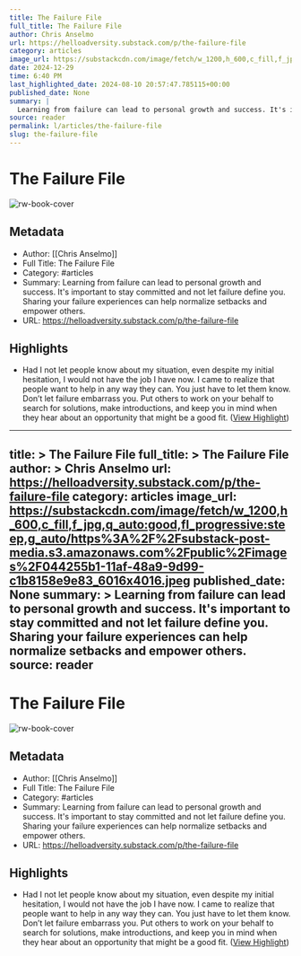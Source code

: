 ```yaml
---
title: The Failure File
full_title: The Failure File
author: Chris Anselmo
url: https://helloadversity.substack.com/p/the-failure-file
category: articles
image_url: https://substackcdn.com/image/fetch/w_1200,h_600,c_fill,f_jpg,q_auto:good,fl_progressive:steep,g_auto/https%3A%2F%2Fsubstack-post-media.s3.amazonaws.com%2Fpublic%2Fimages%2F044255b1-11af-48a9-9d99-c1b8158e9e83_6016x4016.jpeg
date: 2024-12-29
time: 6:40 PM
last_highlighted_date: 2024-08-10 20:57:47.785115+00:00
published_date: None
summary: |
  Learning from failure can lead to personal growth and success. It's important to stay committed and not let failure define you. Sharing your failure experiences can help normalize setbacks and empower others.
source: reader
permalink: l/articles/the-failure-file
slug: the-failure-file
---
```

# The Failure File

![rw-book-cover](https://substackcdn.com/image/fetch/w_1200,h_600,c_fill,f_jpg,q_auto:good,fl_progressive:steep,g_auto/https%3A%2F%2Fsubstack-post-media.s3.amazonaws.com%2Fpublic%2Fimages%2F044255b1-11af-48a9-9d99-c1b8158e9e83_6016x4016.jpeg)

## Metadata
- Author: [[Chris Anselmo]]
- Full Title: The Failure File
- Category: #articles
- Summary: Learning from failure can lead to personal growth and success. It's important to stay committed and not let failure define you. Sharing your failure experiences can help normalize setbacks and empower others.
- URL: https://helloadversity.substack.com/p/the-failure-file

## Highlights
- Had I not let people know about my situation, even despite my initial hesitation, I would not have the job I have now. I came to realize that people want to help in any way they can. You just have to let them know.
  Don’t let failure embarrass you. Put others to work on your behalf to search for solutions, make introductions, and keep you in mind when they hear about an opportunity that might be a good fit. ([View Highlight](https://read.readwise.io/read/01j4z1ahpekvtvp53azd2djam3))


---
title: >
  The Failure File
full_title: >
  The Failure File
author: >
  Chris Anselmo
url: https://helloadversity.substack.com/p/the-failure-file
category: articles
image_url: https://substackcdn.com/image/fetch/w_1200,h_600,c_fill,f_jpg,q_auto:good,fl_progressive:steep,g_auto/https%3A%2F%2Fsubstack-post-media.s3.amazonaws.com%2Fpublic%2Fimages%2F044255b1-11af-48a9-9d99-c1b8158e9e83_6016x4016.jpeg
published_date: None
summary: >
  Learning from failure can lead to personal growth and success. It's important to stay committed and not let failure define you. Sharing your failure experiences can help normalize setbacks and empower others.
source: reader
---
# The Failure File

![rw-book-cover](https://substackcdn.com/image/fetch/w_1200,h_600,c_fill,f_jpg,q_auto:good,fl_progressive:steep,g_auto/https%3A%2F%2Fsubstack-post-media.s3.amazonaws.com%2Fpublic%2Fimages%2F044255b1-11af-48a9-9d99-c1b8158e9e83_6016x4016.jpeg)

## Metadata
- Author: [[Chris Anselmo]]
- Full Title: The Failure File
- Category: #articles
- Summary: Learning from failure can lead to personal growth and success. It's important to stay committed and not let failure define you. Sharing your failure experiences can help normalize setbacks and empower others.
- URL: https://helloadversity.substack.com/p/the-failure-file

## Highlights
- Had I not let people know about my situation, even despite my initial hesitation, I would not have the job I have now. I came to realize that people want to help in any way they can. You just have to let them know.
  Don’t let failure embarrass you. Put others to work on your behalf to search for solutions, make introductions, and keep you in mind when they hear about an opportunity that might be a good fit. ([View Highlight](https://read.readwise.io/read/01j4z1ahpekvtvp53azd2djam3))


